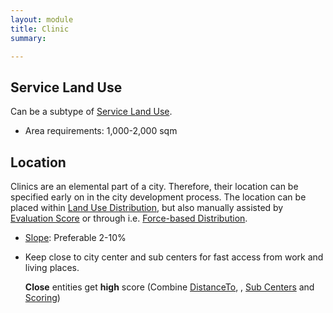 ```yaml
---
layout: module
title: Clinic
summary: 

---
```


## Service Land Use
Can be a subtype of [Service Land Use]().

* Area requirements: 1,000-2,000 sqm
  
## Location
Clinics are an elemental part of a city. Therefore, their location can be specified early on in the city development process. The location can be placed within [Land Use Distribution](), but also manually assisted by [Evaluation Score]() or through i.e. [Force-based Distribution]().

* [Slope](): Preferable 2-10%

* Keep close to city center and sub centers for fast access from work and living places.
  
  **Close** entities get **high** score (Combine [DistanceTo](), , [Sub Centers]() and [Scoring]())